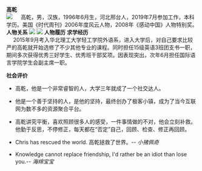 **高乾**  
![](https://upload-images.jianshu.io/upload_images/17789362-ca920bc10cf6e16b.jpg?imageMogr2/auto-orient/strip%7CimageView2/2/w/60)
 &ensp; &ensp;高乾，男，汉族，1996年6月生，河北邢台人，2019年7月参加工作，本科学历。美国《时代周刊》2006年度风云人物，2008年《感动中国》人物特别奖。  
**人物关系**
![](https://timgsa.baidu.com/timg?image&quality=80&size=b100_10000&sec=1559726145475&di=c3fa8337899a6b8bb5f4a227d9b62bb7&imgtype=0&src=http%3A%2F%2Fb-ssl.duitang.com%2Fuploads%2Fitem%2F201707%2F07%2F20170707164416_2RNwJ.jpeg)    ![](https://timgsa.baidu.com/timg?image&quality=80&size=b9999_100&sec=1559726342908&di=a3b7d3519b4da3dc9c6311557e3e5a87&imgtype=0&src=http%3A%2F%2Fimg004.hc360.cn%2Fm7%2FM05%2F76%2FFF%2FwKhQpFUVFzOEB9IbAAAAAI99yFo870.jpg)
**人物履历** 
**求学经历**   
&ensp; &ensp;2015年9月考入华北理工大学轻工学院外语系，进入大学后，对自己要求比较严的高乾就开始选修了不少其他专业的课程。同时担任15级英语3班团支书一职，期间多次获得优秀三好学生、优秀班干部奖项。因表现突出，次年6月担任国际语言学院学生会副主席一职。  

**社会评价**

- 高乾，他是一个非常睿智的人，大学三年就成了一个社交达人。  

- 他是一个善于坚持的人，是他的坚持，最终创办了极客小镇，成为了当今互联网为数不多的资源聚合平台。  

- 高乾讲究平衡，喜欢照顾很多人的感受，一件事情做的不对，他会立刻补救。他勤于反思，不停修正，每天都在“否定”自己，回顾、检查、修正再回顾。  

- Chris has rescued the world. 高乾拯救了世界。-- *小猪佩奇*  

- Knowledge cannot replace friendship, I'd rather be an idiot than lose you.-- *海绵宝宝*
